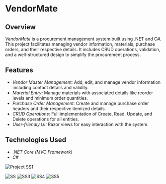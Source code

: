 # VendorMate

## Overview
*VendorMate* is a procurement management system built using .NET and C#. This project facilitates managing vendor information, materials, purchase orders, and their respective details. It includes CRUD operations, validation, and a well-structured design to simplify the procurement process.

## Features
- *Vendor Master Management:* Add, edit, and manage vendor information including contact details and validity.
- *Material Entry:* Manage materials with associated details like reorder levels and minimum order quantities.
- *Purchase Order Management:* Create and manage purchase order headers and their respective itemized details.
- *CRUD Operations:* Full implementation of Create, Read, Update, and Delete operations for all entities.
- *User-friendly UI:* Razor views for easy interaction with the system.

## Technologies Used
- *.NET Core (MVC Framework)*
- *C#*
 


![Project SS1](https://github.com/user-attachments/assets/65b38c77-ed3f-4f7c-9ee8-417627dd7ac3)

![SS](https://github.com/user-attachments/assets/cf03f3e9-6ae8-4891-a024-35ced42940aa)
![SS3](https://github.com/user-attachments/assets/62bdf046-232f-4bc7-a880-d6b251a63382)
![SS4](https://github.com/user-attachments/assets/3fd4caf9-cf62-4e8c-8090-a503962eff82)
![SS5](https://github.com/user-attachments/assets/2f32f046-409a-4502-87e7-7690ab26efd7)
